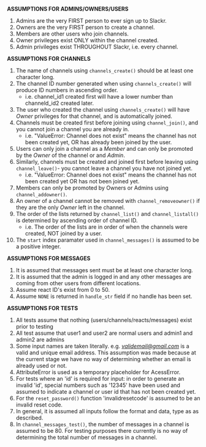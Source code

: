 
**ASSUMPTIONS FOR ADMINS/OWNERS/USERS**  
1. Admins are the very FIRST person to ever sign up to Slackr.  
2. Owners are the very FIRST person to create a channel.
3. Members are other users who join channels.  
4. Owner privileges exist ONLY within the channel created.  
5. Admin privileges exist THROUGHOUT Slackr, i.e. every channel.


**ASSUMPTIONS FOR CHANNELS**  
1. The name of channels using `channels_create()` should be at least one character long.  
2. The channel ID number generated when using `channels_create()` will produce ID numbers in ascending order.  
    - i.e. channel_id1 created first will have a lower number than channeld_id2 created later.
3. The user who created the channel using `channels_create()` will have *Owner* privileges for that channel, and is automatically joined.  
4. Channels must be created first before joining using `channel_join()`, and you cannot join a channel you are already in.  
    - i.e. "ValueError: Channel does not exist" means the channel has not been created yet, OR has already been joined by the user.  
5. Users can only join a channel as a *Member* and can only be promoted by the *Owner* of the channel or and *Admin*.  
6. Similarly, channels must be created and joined first before leaving using `channel_leave()`- you cannot leave a channel you have not joined yet.  
    - i.e. "ValueError: Channel does not exist" means the channel has not been created yet OR has not been joined yet.  
7. Members can only be promoted by Owners or Admins using `channel_addowner()`.  
8. An owner of a channel cannot be removed with `channel_removeowner()` if they are the only *Owner* left in the channel.  
9. The order of the lists returned by `channel_list()` and `channel_listall()` is determined by ascending order of channel ID.  
    - i.e. The order of the lists are in order of when the channels were created, NOT joined by a user.
10. The `start` index paramater used in `channel_messages()` is assumed to be a positive integer.  


**ASSUMPTIONS FOR MESSAGES**  
1. It is assumed that messages sent must be at least one character long.  
2. It is assumed that the admin is logged in and any other messages are coming from other users from different locations.  
3. Assume react ID's exist from 0 to 50.  
4. Assume `NONE` is returned in `handle_str` field if no handle has been set.  


**ASSUMPTIONS FOR TESTS**  
1. All tests assume that nothing (users/channels/reacts/messages) exist prior to testing
2. All test assume that user1 and user2 are normal users and admin1 and admin2 are admins
3. Some input names are taken literally. e.g. *validemail@gmail.com* is a valid
and unique email address. This assumption was made because at the current stage
we have no way of determining whether an email is already used or not.  
4. AttributeError is used as a temporary placeholder for AcessError.  
5. For tests where an 'id' is required for input: in order to generate an
invalid 'id', special numbers such as '12345' have been used and assumed to indicate
a channel or user id that has not been created yet.  
6. For the `reset_password()` function 'invalidresetcode' is assumed to be an
invalid reset code.  
7. In general, it is assumed all inputs follow the format and data, type as
as described.
8. In `channel_messages_test()`, the number of messages in a channel is assumed
to be 80. For testing purposes there currently is no way of determining
the total number of messages in a channel.
